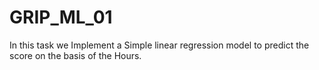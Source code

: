 # GRIP_ML_01
In this task we Implement a Simple linear regression model to predict the score on the basis of the Hours.
